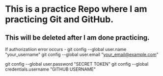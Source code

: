 # This is a practice Repo where I am practicing Git and GitHub.
## This will be deleted after I am done practicing.

If authorizatiion error occurs - 
git config --global user.name "your_username"
git config --global user.email "your_email@example.com"

git config --global user.password "SECRET TOKEN"
git config --global credentials.username "GITHUB USERNAME"